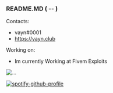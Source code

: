 ### README.MD ( -- )

Contacts:
- vayn#0001
- https://vayn.club

Working on:
- Im currently Working at Fivem Exploits

![...](https://github-readme-stats.vercel.app/api?username=vaynhvh&show_icons=true&title_color=fff&icon_color=79ff97&text_color=9f9f9f&bg_color=151515&count_private=true)

[![spotify-github-profile](https://spotify-github-profile.vercel.app/api/view?uid=89zv5zomtzp21ne2twbp3x7kp&cover_image=true&theme=default&show_offline=false&background_color=121212)](https://github.com/kittinan/spotify-github-profile)
